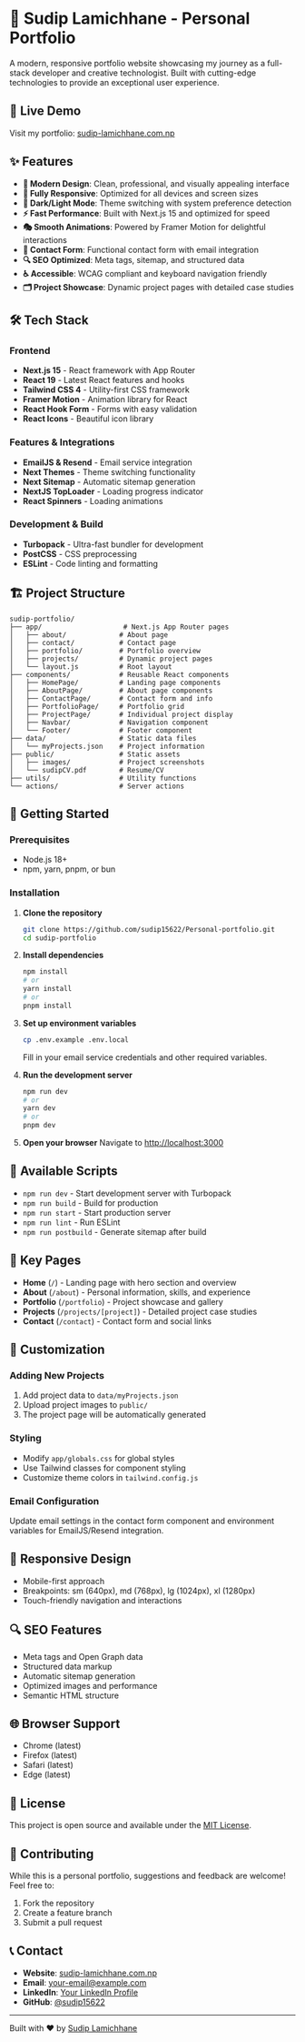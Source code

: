 # 🚀 Sudip Lamichhane - Personal Portfolio

A modern, responsive portfolio website showcasing my journey as a full-stack developer and creative technologist. Built with cutting-edge technologies to provide an exceptional user experience.

## 🌟 Live Demo

Visit my portfolio: [sudip-lamichhane.com.np](https://sudip-lamichhane.com.np)

## ✨ Features

- **🎨 Modern Design**: Clean, professional, and visually appealing interface
- **📱 Fully Responsive**: Optimized for all devices and screen sizes
- **🌙 Dark/Light Mode**: Theme switching with system preference detection
- **⚡ Fast Performance**: Built with Next.js 15 and optimized for speed
- **🎭 Smooth Animations**: Powered by Framer Motion for delightful interactions
- **📧 Contact Form**: Functional contact form with email integration
- **🔍 SEO Optimized**: Meta tags, sitemap, and structured data
- **♿ Accessible**: WCAG compliant and keyboard navigation friendly
- **🗂️ Project Showcase**: Dynamic project pages with detailed case studies

## 🛠️ Tech Stack

### Frontend
- **Next.js 15** - React framework with App Router
- **React 19** - Latest React features and hooks
- **Tailwind CSS 4** - Utility-first CSS framework
- **Framer Motion** - Animation library for React
- **React Hook Form** - Forms with easy validation
- **React Icons** - Beautiful icon library

### Features & Integrations
- **EmailJS & Resend** - Email service integration
- **Next Themes** - Theme switching functionality
- **Next Sitemap** - Automatic sitemap generation
- **NextJS TopLoader** - Loading progress indicator
- **React Spinners** - Loading animations

### Development & Build
- **Turbopack** - Ultra-fast bundler for development
- **PostCSS** - CSS preprocessing
- **ESLint** - Code linting and formatting

## 🏗️ Project Structure

```
sudip-portfolio/
├── app/                    # Next.js App Router pages
│   ├── about/             # About page
│   ├── contact/           # Contact page
│   ├── portfolio/         # Portfolio overview
│   ├── projects/          # Dynamic project pages
│   └── layout.js          # Root layout
├── components/            # Reusable React components
│   ├── HomePage/          # Landing page components
│   ├── AboutPage/         # About page components
│   ├── ContactPage/       # Contact form and info
│   ├── PortfolioPage/     # Portfolio grid
│   ├── ProjectPage/       # Individual project display
│   ├── Navbar/            # Navigation component
│   └── Footer/            # Footer component
├── data/                  # Static data files
│   └── myProjects.json    # Project information
├── public/                # Static assets
│   ├── images/            # Project screenshots
│   └── sudipCV.pdf        # Resume/CV
├── utils/                 # Utility functions
└── actions/               # Server actions
```

## 🚀 Getting Started

### Prerequisites

- Node.js 18+ 
- npm, yarn, pnpm, or bun

### Installation

1. **Clone the repository**
   ```bash
   git clone https://github.com/sudip15622/Personal-portfolio.git
   cd sudip-portfolio
   ```

2. **Install dependencies**
   ```bash
   npm install
   # or
   yarn install
   # or
   pnpm install
   ```

3. **Set up environment variables**
   ```bash
   cp .env.example .env.local
   ```
   Fill in your email service credentials and other required variables.

4. **Run the development server**
   ```bash
   npm run dev
   # or
   yarn dev
   # or
   pnpm dev
   ```

5. **Open your browser**
   Navigate to [http://localhost:3000](http://localhost:3000)

## 📜 Available Scripts

- `npm run dev` - Start development server with Turbopack
- `npm run build` - Build for production
- `npm run start` - Start production server
- `npm run lint` - Run ESLint
- `npm run postbuild` - Generate sitemap after build

## 🎯 Key Pages

- **Home** (`/`) - Landing page with hero section and overview
- **About** (`/about`) - Personal information, skills, and experience
- **Portfolio** (`/portfolio`) - Project showcase and gallery
- **Projects** (`/projects/[project]`) - Detailed project case studies
- **Contact** (`/contact`) - Contact form and social links

## 🔧 Customization

### Adding New Projects

1. Add project data to `data/myProjects.json`
2. Upload project images to `public/`
3. The project page will be automatically generated

### Styling

- Modify `app/globals.css` for global styles
- Use Tailwind classes for component styling
- Customize theme colors in `tailwind.config.js`

### Email Configuration

Update email settings in the contact form component and environment variables for EmailJS/Resend integration.

## 📱 Responsive Design

- Mobile-first approach
- Breakpoints: sm (640px), md (768px), lg (1024px), xl (1280px)
- Touch-friendly navigation and interactions

## 🔍 SEO Features

- Meta tags and Open Graph data
- Structured data markup
- Automatic sitemap generation
- Optimized images and performance
- Semantic HTML structure

## 🌐 Browser Support

- Chrome (latest)
- Firefox (latest)
- Safari (latest)
- Edge (latest)

## 📄 License

This project is open source and available under the [MIT License](LICENSE).

## 🤝 Contributing

While this is a personal portfolio, suggestions and feedback are welcome! Feel free to:

1. Fork the repository
2. Create a feature branch
3. Submit a pull request

## 📞 Contact

- **Website**: [sudip-lamichhane.com.np](https://sudip-lamichhane.com.np)
- **Email**: [your-email@example.com](mailto:your-email@example.com)
- **LinkedIn**: [Your LinkedIn Profile](https://linkedin.com/in/yourprofile)
- **GitHub**: [@sudip15622](https://github.com/sudip15622)

---

Built with ❤️ by [Sudip Lamichhane](https://sudip-lamichhane.com.np)
